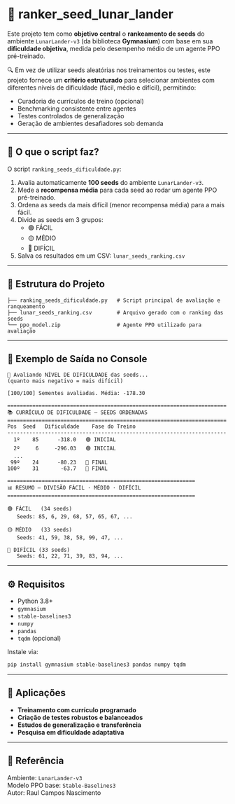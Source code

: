 # 🧠 ranker_seed_lunar_lander

Este projeto tem como **objetivo central** o **rankeamento de seeds** do ambiente `LunarLander-v3` (da biblioteca **Gymnasium**) com base em sua **dificuldade objetiva**, medida pelo desempenho médio de um agente PPO pré-treinado.

🔍 Em vez de utilizar seeds aleatórias nos treinamentos ou testes, este projeto fornece um **critério estruturado** para selecionar ambientes com diferentes níveis de dificuldade (fácil, médio e difícil), permitindo:

- Curadoria de currículos de treino (opcional)
- Benchmarking consistente entre agentes
- Testes controlados de generalização
- Geração de ambientes desafiadores sob demanda

---

## 🚀 O que o script faz?

O script `ranking_seeds_dificuldade.py`:

1. Avalia automaticamente **100 seeds** do ambiente `LunarLander-v3`.
2. Mede a **recompensa média** para cada seed ao rodar um agente PPO pré-treinado.
3. Ordena as seeds da mais difícil (menor recompensa média) para a mais fácil.
4. Divide as seeds em 3 grupos:
   - 🟢 FÁCIL
   - 🟡 MÉDIO
   - 🔴 DIFÍCIL
5. Salva os resultados em um CSV: `lunar_seeds_ranking.csv`

---

## 📁 Estrutura do Projeto

```
├── ranking_seeds_dificuldade.py   # Script principal de avaliação e ranqueamento
├── lunar_seeds_ranking.csv        # Arquivo gerado com o ranking das seeds
└── ppo_model.zip                  # Agente PPO utilizado para avaliação
```

---

## 🧪 Exemplo de Saída no Console

```text
🚀 Avaliando NÍVEL DE DIFICULDADE das seeds...
(quanto mais negativo = mais difícil)

[100/100] Sementes avaliadas. Média: -178.30

======================================================================
📚 CURRÍCULO DE DIFICULDADE – SEEDS ORDENADAS
======================================================================
Pos  Seed   Dificuldade    Fase do Treino
----------------------------------------------------------------------
  1º    85      -318.0   🟢 INICIAL
  2º     6     -296.03   🟢 INICIAL
  ...
 99º    24      -80.23   🔴 FINAL
100º    31       -63.7   🔴 FINAL

============================================================
📊 RESUMO – DIVISÃO FÁCIL · MÉDIO · DIFÍCIL
============================================================

🟢 FÁCIL   (34 seeds)
   Seeds: 85, 6, 29, 68, 57, 65, 67, ...

🟡 MÉDIO   (33 seeds)
   Seeds: 41, 59, 38, 58, 99, 47, ...

🔴 DIFÍCIL (33 seeds)
   Seeds: 61, 22, 71, 39, 83, 94, ...
```

---

## ⚙️ Requisitos

- Python 3.8+
- `gymnasium`
- `stable-baselines3`
- `numpy`
- `pandas`
- `tqdm` (opcional)

Instale via:

```bash
pip install gymnasium stable-baselines3 pandas numpy tqdm
```

---

## 🧠 Aplicações

- **Treinamento com currículo programado**
- **Criação de testes robustos e balanceados**
- **Estudos de generalização e transferência**
- **Pesquisa em dificuldade adaptativa**

---

## 📎 Referência

Ambiente: `LunarLander-v3`  
Modelo PPO base: `Stable-Baselines3`  
Autor: Raul Campos Nascimento  
